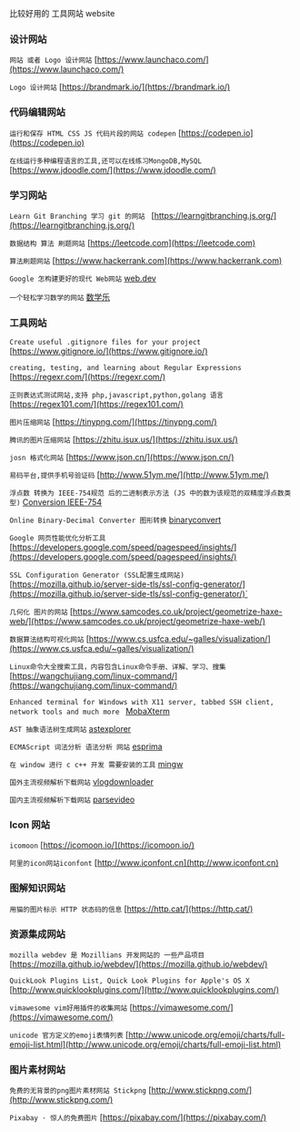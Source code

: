 比较好用的  工具网站 website

### 设计网站

`网站 或者 Logo 设计网站` [https://www.launchaco.com/](https://www.launchaco.com/)

`Logo 设计网站` [https://brandmark.io/](https://brandmark.io/)

### 代码编辑网站

`运行和保存 HTML CSS JS 代码片段的网站 codepen` [https://codepen.io](https://codepen.io)

`在线运行多种编程语言的工具,还可以在线练习MongoDB,MySQL` [https://www.jdoodle.com/](https://www.jdoodle.com/)

### 学习网站

`Learn Git Branching 学习 git 的网站 ` [https://learngitbranching.js.org/](https://learngitbranching.js.org/)

`数据结构 算法 刷题网站` [https://leetcode.com](https://leetcode.com)

`算法刷题网站` [https://www.hackerrank.com](https://www.hackerrank.com)

`Google 怎构建更好的现代 Web网站` [web.dev](https://web.dev/)

`一个轻松学习数学的网站` [数学乐](http://shuxuele.com/)



### 工具网站

`Create useful .gitignore files for your project` [https://www.gitignore.io/](https://www.gitignore.io/)

`creating, testing, and learning about Regular Expressions` [https://regexr.com/](https://regexr.com/)

`正则表达式测试网站,支持 php,javascript,python,golang 语言`  [https://regex101.com/](https://regex101.com/)

`图片压缩网站` [https://tinypng.com/](https://tinypng.com/)

`腾讯的图片压缩网站` [https://zhitu.isux.us/](https://zhitu.isux.us/)

`josn 格式化网站` [https://www.json.cn/](https://www.json.cn/)

`易码平台,提供手机号验证码` [http://www.51ym.me/](http://www.51ym.me/)

`浮点数 转换为 IEEE-754规范 后的二进制表示方法 (JS 中的数为该规范的双精度浮点数类型)` [Conversion IEEE-754](https://babbage.cs.qc.cuny.edu/IEEE-754.old/Decimal.html)

`Online Binary-Decimal Converter 图形转换` [binaryconvert](http://www.binaryconvert.com/index.html)

`Google 网页性能优化分析工具` [https://developers.google.com/speed/pagespeed/insights/](https://developers.google.com/speed/pagespeed/insights/)

`SSL Configuration Generator (SSL配置生成网站)` [https://mozilla.github.io/server-side-tls/ssl-config-generator/](https://mozilla.github.io/server-side-tls/ssl-config-generator/)`

`几何化 图片的网站` [https://www.samcodes.co.uk/project/geometrize-haxe-web/](https://www.samcodes.co.uk/project/geometrize-haxe-web/)

`数据算法结构可视化网站` [https://www.cs.usfca.edu/~galles/visualization/](https://www.cs.usfca.edu/~galles/visualization/)

`Linux命令大全搜索工具，内容包含Linux命令手册、详解、学习、搜集` [https://wangchujiang.com/linux-command/](https://wangchujiang.com/linux-command/)

`Enhanced terminal for Windows with X11 server, tabbed SSH client, network tools and much more
` [MobaXterm](https://mobaxterm.mobatek.net/)

`AST 抽象语法树生成网站` [astexplorer](https://astexplorer.net/)

`ECMAScript 词法分析 语法分析 网站` [esprima](http://esprima.org/)

`在 window 进行 c c++ 开发 需要安装的工具` [mingw](http://mingw.org/)

`国外主流视频解析下载网站` [vlogdownloader](https://www.vlogdownloader.com/)

`国内主流视频解析下载网站` [parsevideo](https://www.parsevideo.com/)



### Icon 网站

`icomoon` [https://icomoon.io/](https://icomoon.io/)

`阿里的icon网站iconfont` [http://www.iconfont.cn](http://www.iconfont.cn)

### 图解知识网站

`用猫的图片标示 HTTP 状态码的信息` [https://http.cat/](https://http.cat/)

### 资源集成网站

`mozilla webdev 是 Mozillians 开发网站的 一些产品项目` [https://mozilla.github.io/webdev/](https://mozilla.github.io/webdev/)

`QuickLook Plugins List, Quick Look Plugins for Apple's OS X` [http://www.quicklookplugins.com/](http://www.quicklookplugins.com/)

`vimawesome vim好用插件的收集网站` [https://vimawesome.com/](https://vimawesome.com/)

`unicode 官方定义的emoji表情列表` [http://www.unicode.org/emoji/charts/full-emoji-list.html](http://www.unicode.org/emoji/charts/full-emoji-list.html)


### 图片素材网站

`免费的无背景的png图片素材网站 Stickpng` [http://www.stickpng.com/](http://www.stickpng.com/)

`Pixabay · 惊人的免费图片` [https://pixabay.com/](https://pixabay.com/)




